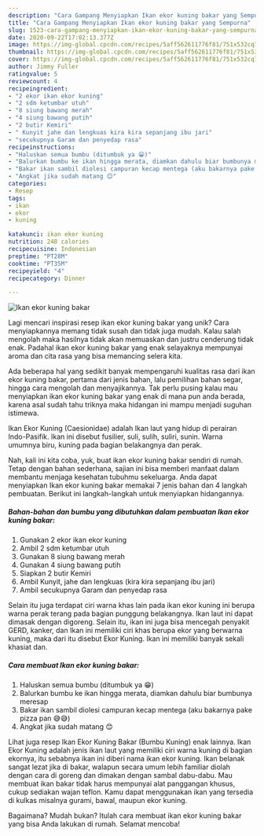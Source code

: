 ```yaml
---
description: "Cara Gampang Menyiapkan Ikan ekor kuning bakar yang Sempurna"
title: "Cara Gampang Menyiapkan Ikan ekor kuning bakar yang Sempurna"
slug: 1523-cara-gampang-menyiapkan-ikan-ekor-kuning-bakar-yang-sempurna
date: 2020-09-22T17:02:13.377Z
image: https://img-global.cpcdn.com/recipes/5aff562611776f81/751x532cq70/ikan-ekor-kuning-bakar-foto-resep-utama.jpg
thumbnail: https://img-global.cpcdn.com/recipes/5aff562611776f81/751x532cq70/ikan-ekor-kuning-bakar-foto-resep-utama.jpg
cover: https://img-global.cpcdn.com/recipes/5aff562611776f81/751x532cq70/ikan-ekor-kuning-bakar-foto-resep-utama.jpg
author: Jimmy Fuller
ratingvalue: 5
reviewcount: 4
recipeingredient:
- "2 ekor ikan ekor kuning"
- "2 sdm ketumbar utuh"
- "8 siung bawang merah"
- "4 siung bawang putih"
- "2 butir Kemiri"
- " Kunyit jahe dan lengkuas kira kira sepanjang ibu jari"
- "secukupnya Garam dan penyedap rasa"
recipeinstructions:
- "Haluskan semua bumbu (ditumbuk ya 😁)"
- "Balurkan bumbu ke ikan hingga merata, diamkan dahulu biar bumbunya meresap"
- "Bakar ikan sambil diolesi campuran kecap mentega (aku bakarnya pake pizza pan 😅😅)"
- "Angkat jika sudah matang 😊"
categories:
- Resep
tags:
- ikan
- ekor
- kuning

katakunci: ikan ekor kuning 
nutrition: 248 calories
recipecuisine: Indonesian
preptime: "PT28M"
cooktime: "PT35M"
recipeyield: "4"
recipecategory: Dinner

---
```



![Ikan ekor kuning bakar](https://img-global.cpcdn.com/recipes/5aff562611776f81/751x532cq70/ikan-ekor-kuning-bakar-foto-resep-utama.jpg)

Lagi mencari inspirasi resep ikan ekor kuning bakar yang unik? Cara menyiapkannya memang tidak susah dan tidak juga mudah. Kalau salah mengolah maka hasilnya tidak akan memuaskan dan justru cenderung tidak enak. Padahal ikan ekor kuning bakar yang enak selayaknya mempunyai aroma dan cita rasa yang bisa memancing selera kita.

Ada beberapa hal yang sedikit banyak mempengaruhi kualitas rasa dari ikan ekor kuning bakar, pertama dari jenis bahan, lalu pemilihan bahan segar, hingga cara mengolah dan menyajikannya. Tak perlu pusing kalau mau menyiapkan ikan ekor kuning bakar yang enak di mana pun anda berada, karena asal sudah tahu triknya maka hidangan ini mampu menjadi suguhan istimewa.

Ikan Ekor Kuning (Caesionidae) adalah Ikan laut yang hidup di perairan Indo-Pasifik. Ikan ini disebut fusilier, suli, sulih, suliri, sunin. Warna umumnya biru, kuning pada bagian belakangnya dan perak.


Nah, kali ini kita coba, yuk, buat ikan ekor kuning bakar sendiri di rumah. Tetap dengan bahan sederhana, sajian ini bisa memberi manfaat dalam membantu menjaga kesehatan tubuhmu sekeluarga. Anda dapat menyiapkan Ikan ekor kuning bakar memakai 7 jenis bahan dan 4 langkah pembuatan. Berikut ini langkah-langkah untuk menyiapkan hidangannya.

<!--inarticleads1-->

##### Bahan-bahan dan bumbu yang dibutuhkan dalam pembuatan Ikan ekor kuning bakar:

1. Gunakan 2 ekor ikan ekor kuning
1. Ambil 2 sdm ketumbar utuh
1. Gunakan 8 siung bawang merah
1. Gunakan 4 siung bawang putih
1. Siapkan 2 butir Kemiri
1. Ambil  Kunyit, jahe dan lengkuas (kira kira sepanjang ibu jari)
1. Ambil secukupnya Garam dan penyedap rasa


Selain itu juga terdapat ciri warna khas lain pada ikan ekor kuning ini berupa warna perak terang pada bagian punggung belakangnya. Ikan laut ini dapat dimasak dengan digoreng. Selain itu, ikan ini juga bisa mencegah penyakit GERD, kanker, dan Ikan ini memiliki ciri khas berupa ekor yang berwarna kuning, maka dari itu disebut Ekor Kuning. Ikan ini memiliki banyak sekali khasiat dan. 

<!--inarticleads2-->

##### Cara membuat Ikan ekor kuning bakar:

1. Haluskan semua bumbu (ditumbuk ya 😁)
1. Balurkan bumbu ke ikan hingga merata, diamkan dahulu biar bumbunya meresap
1. Bakar ikan sambil diolesi campuran kecap mentega (aku bakarnya pake pizza pan 😅😅)
1. Angkat jika sudah matang 😊


Lihat juga resep Ikan Ekor Kuning Bakar (Bumbu Kuning) enak lainnya. Ikan Ekor Kuning adalah jenis ikan laut yang memiliki ciri warna kuning di bagian ekornya, itu sebabnya ikan ini diberi nama ikan ekor kuning. Ikan belanak sangat lezat jika di bakar, walapun secara umum lebih familiar diolah dengan cara di goreng dan dimakan dengan sambal dabu-dabu. Mau membuat ikan bakar tidak harus mempunyai alat panggangan khusus, cukup sediakan wajan teflon. Kamu dapat menggunakan ikan yang tersedia di kulkas misalnya gurami, bawal, maupun ekor kuning. 

Bagaimana? Mudah bukan? Itulah cara membuat ikan ekor kuning bakar yang bisa Anda lakukan di rumah. Selamat mencoba!
